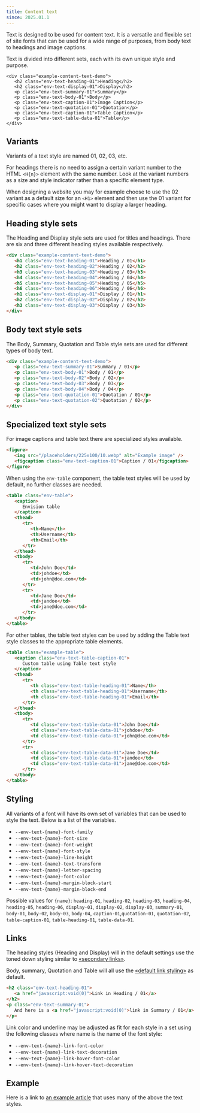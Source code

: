 ```yaml
---
title: Content text
since: 2025.01.1
---
```


Text is designed to be used for content text. It is a versatile and flexible
set of site fonts that can be used for a wide range of purposes, from body text to
headings and image captions.

Text is divided into different sets, each with its own unique style and purpose.

```html-nocode
<div class="example-content-text-demo">
   <h2 class="env-text-heading-01">Heading</h2>
   <h2 class="env-text-display-01">Display</h2>
   <p class="env-text-summary-01">Summary</p>
   <p class="env-text-body-01">Body</p>
   <p class="env-text-caption-01">Image Caption</p>
   <p class="env-text-quotation-01">Quotation</p>
   <p class="env-text-caption-01">Table Caption</p>
   <p class="env-text-table-data-01">Table</p>
</div>
```

## Variants

Variants of a text style are named 01, 02, 03, etc.

For headings there is no need to assign a certain variant number to the HTML `<H{n}>` element with the same number.
Look at the variant numbers as a size and style indicator rather than a specific element type.

When designing a website you may for example choose to use the 02 variant as a default size for an `<H1>` element and then
use the 01 variant for specific cases where you might want to display a larger heading.

## Heading style sets

The Heading and Display style sets are used for titles and headings.
There are six and three different heading styles available respectively.

```html
<div class="example-content-text-demo">
   <h1 class="env-text-heading-01">Heading / 01</h1>
   <h2 class="env-text-heading-02">Heading / 02</h2>
   <h3 class="env-text-heading-03">Heading / 03</h3>
   <h4 class="env-text-heading-04">Heading / 04</h4>
   <h5 class="env-text-heading-05">Heading / 05</h5>
   <h6 class="env-text-heading-06">Heading / 06</h6>
   <h1 class="env-text-display-01">Display / 01</h1>
   <h2 class="env-text-display-02">Display / 02</h2>
   <h3 class="env-text-display-03">Display / 03</h3>
</div>
```

## Body text style sets

The Body, Summary, Quotation and Table style sets are used for different types of body text.

```html
<div class="example-content-text-demo">
   <p class="env-text-summary-01">Summary / 01</p>
   <p class="env-text-body-01">Body / 01</p>
   <p class="env-text-body-02">Body / 02</p>
   <p class="env-text-body-03">Body / 03</p>
   <p class="env-text-body-04">Body / 04</p>
   <p class="env-text-quotation-01">Quotation / 01</p>
   <p class="env-text-quotation-02">Quotation / 02</p>
</div>
```

## Specialized text style sets

For image captions and table text there are specialized styles available.

```html
<figure>
   <img src="/placeholders/225x100/10.webp" alt="Example image" />
   <figcaption class="env-text-caption-01">Caption / 01</figcaption>
</figure>
```

When using the `env-table` component, the table text styles will be used by default, no further
classes are needed.

```html
<table class="env-table">
   <caption>
      Envision table
   </caption>
   <thead>
      <tr>
         <th>Name</th>
         <th>Username</th>
         <th>Email</th>
      </tr>
   </thead>
   <tbody>
      <tr>
         <td>John Doe</td>
         <td>johdoe</td>
         <td>john@doe.com</td>
      </tr>
      <tr>
         <td>Jane Doe</td>
         <td>jandoe</td>
         <td>jane@doe.com</td>
      </tr>
   </tbody>
</table>
```

For other tables, the table text styles can be used by adding the Table text style classes to the
appropriate table elements.

```html
<table class="example-table">
   <caption class="env-text-table-caption-01">
      Custom table using Table text style
   </caption>
   <thead>
      <tr>
         <th class="env-text-table-heading-01">Name</th>
         <th class="env-text-table-heading-01">Username</th>
         <th class="env-text-table-heading-01">Email</th>
      </tr>
   </thead>
   <tbody>
      <tr>
         <td class="env-text-table-data-01">John Doe</td>
         <td class="env-text-table-data-01">johdoe</td>
         <td class="env-text-table-data-01">john@doe.com</td>
      </tr>
      <tr>
         <td class="env-text-table-data-01">Jane Doe</td>
         <td class="env-text-table-data-01">jandoe</td>
         <td class="env-text-table-data-01">jane@doe.com</td>
      </tr>
   </tbody>
</table>
```

## Styling

All variants of a font will have its own set of variables that can be used to style the text. Below is a list of the variables.

-  `--env-text-{name}-font-family`
-  `--env-text-{name}-font-size`
-  `--env-text-{name}-font-weight`
-  `--env-text-{name}-font-style`
-  `--env-text-{name}-line-height`
-  `--env-text-{name}-text-transform`
-  `--env-text-{name}-letter-spacing`
-  `--env-text-{name}-font-color`
-  `--env-text-{name}-margin-block-start`
-  `--env-text-{name}-margin-block-end`

Possible values for `{name}`: `heading-01`, `heading-02`, `heading-03`, `heading-04`, `heading-05`, `heading-06`,
`display-01`, `display-02`, `display-03`, `summary-01`, `body-01`, `body-02`, `body-03`, `body-04`,
`caption-01`,`quotation-01`, `quotation-02`, `table-caption-01`, `table-heading-01`, `table-data-01`.

## Links

The heading styles (Heading and Display) will in the default
settings use the toned down styling similar to <a class="env-link-secondary" href="/utils/text/#links">&laquo;secondary links&raquo;</a>.

Body, summary, Quotation and Table will all use the
<a class="env-link" href="/utils/text/#links">&laquo;default link styling&raquo;</a> as default.

```html
<h2 class="env-text-heading-01">
   <a href="javascript:void(0)">Link in Heading / 01</a>
</h2>
<p class="env-text-summary-01">
   And here is a <a href="javascript:void(0)">link in Summary / 01</a>.
</p>
```

Link color and underline may be adjusted as fit for each style in a set using the following classes where name is the name of the font style:

-  `--env-text-{name}-link-font-color`
-  `--env-text-{name}-link-text-decoration`
-  `--env-text-{name}-link-hover-font-color`
-  `--env-text-{name}-link-hover-text-decoration`

## Example

Here is a link to [an example article](/examples/article-text) that uses many of the above the text styles.
